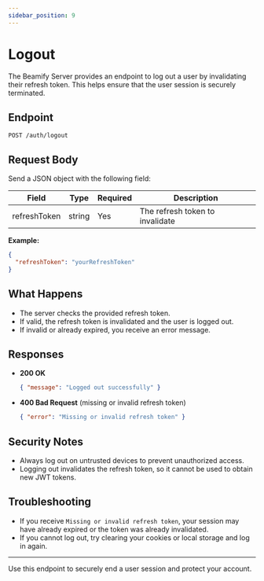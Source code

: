 ```yaml
---
sidebar_position: 9
---
```


# Logout

The Beamify Server provides an endpoint to log out a user by invalidating their refresh token. This helps ensure that the user session is securely terminated.

## Endpoint

`POST /auth/logout`

## Request Body
Send a JSON object with the following field:

| Field        | Type   | Required | Description                |
|--------------|--------|----------|----------------------------|
| refreshToken | string | Yes      | The refresh token to invalidate |

**Example:**
```json
{
  "refreshToken": "yourRefreshToken"
}
```

## What Happens
- The server checks the provided refresh token.
- If valid, the refresh token is invalidated and the user is logged out.
- If invalid or already expired, you receive an error message.

## Responses

- **200 OK**
  ```json
  { "message": "Logged out successfully" }
  ```
- **400 Bad Request** (missing or invalid refresh token)
  ```json
  { "error": "Missing or invalid refresh token" }
  ```

## Security Notes
- Always log out on untrusted devices to prevent unauthorized access.
- Logging out invalidates the refresh token, so it cannot be used to obtain new JWT tokens.

## Troubleshooting
- If you receive `Missing or invalid refresh token`, your session may have already expired or the token was already invalidated.
- If you cannot log out, try clearing your cookies or local storage and log in again.

---

Use this endpoint to securely end a user session and protect your account.
